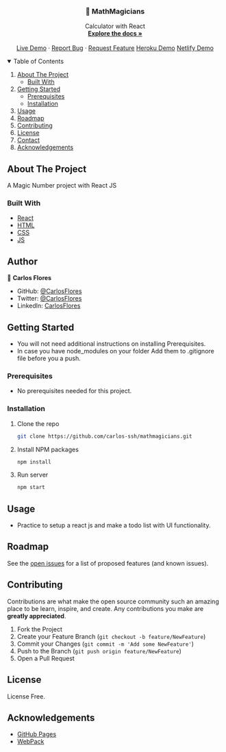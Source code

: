 <br />
<p align="center">

  <h3 align="center">🔮 MathMagicians</h3>

  <p align="center">
    Calculator with React
    <br />
    <a href="#"><strong>Explore the docs »</strong></a>
    <br />
    <br />
    <a href="#">Live Demo</a>
    ·
    <a href="https://github.com/carlos-ssh/mathmagicians/issues">Report Bug</a>
    ·
    <a href="https://github.com/carlos-ssh/mathmagicians/issues">Request Feature</a>
    <a href="https://pure-spire-50602.herokuapp.com/">Heroku Demo</a>
    <a href="#">Netlify Demo</a>
  </p>
</p>

<details open="open">
  <summary>Table of Contents</summary>
  <ol>
    <li>
      <a href="#about-the-project">About The Project</a>
      <ul>
        <li><a href="#built-with">Built With</a></li>
      </ul>
    </li>
    <li>
      <a href="#getting-started">Getting Started</a>
      <ul>
        <li><a href="#prerequisites">Prerequisites</a></li>
        <li><a href="#installation">Installation</a></li>
      </ul>
    </li>
    <li><a href="#usage">Usage</a></li>
    <li><a href="#roadmap">Roadmap</a></li>
    <li><a href="#contributing">Contributing</a></li>
    <li><a href="#license">License</a></li>
    <li><a href="#contact">Contact</a></li>
    <li><a href="#acknowledgements">Acknowledgements</a></li>
  </ol>
</details>

## About The Project

A Magic Number project with React JS

### Built With

- [React](https://es.reactjs.org/)
- [HTML](https://www.w3schools.com/html/)
- [CSS](https://www.w3schools.com/css/)
- [JS](https://www.javascript.com/)

## Author

👤 **Carlos Flores**

- GitHub: [@CarlosFlores](https://github.com/carlos-ssh)
- Twitter: [@CarlosFlores](https://twitter.com/aom.robles)
- LinkedIn: [CarlosFlores](https://www.linkedin.com/in/carlos-ssh/)

## Getting Started

- You will not need additional instructions on installing Prerequisites.
- In case you have node_modules on your folder Add them to .gitignore file before you a push.

### Prerequisites

- No prerequisites needed for this project.

### Installation

1. Clone the repo
   ```sh
   git clone https://github.com/carlos-ssh/mathmagicians.git
   ```
2. Install NPM packages
   ```sh
   npm install
   ```
3. Run server
   ```sh
   npm start
   ```

## Usage

- Practice to setup a react js and make a todo list with UI functionality.

## Roadmap

See the [open issues](https://github.com/carlos-ssh/mathmagicians/issues) for a list of proposed features (and known issues).

## Contributing

Contributions are what make the open source community such an amazing place to be learn, inspire, and create. Any contributions you make are **greatly appreciated**.

1. Fork the Project
2. Create your Feature Branch (`git checkout -b feature/NewFeature`)
3. Commit your Changes (`git commit -m 'Add some NewFeature'`)
4. Push to the Branch (`git push origin feature/NewFeature`)
5. Open a Pull Request

## License

License Free.

## Acknowledgements

- [GitHub Pages](https://pages.github.com)
- [WebPack](https://webpack.js.org/)
